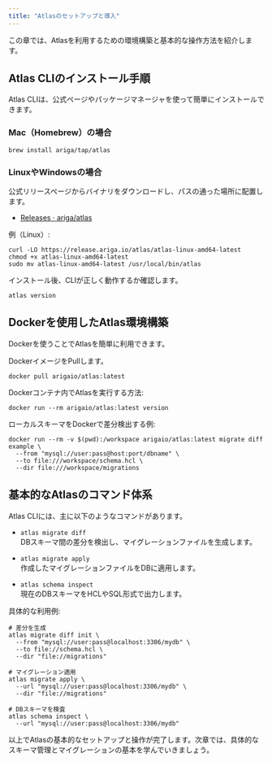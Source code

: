 ```yaml
---
title: "Atlasのセットアップと導入"
---
```


この章では、Atlasを利用するための環境構築と基本的な操作方法を紹介します。

## Atlas CLIのインストール手順

Atlas CLIは、公式ページやパッケージマネージャを使って簡単にインストールできます。

### Mac（Homebrew）の場合

```shell
brew install ariga/tap/atlas
```

### LinuxやWindowsの場合
公式リリースページからバイナリをダウンロードし、パスの通った場所に配置します。

- [Releases · ariga/atlas](https://github.com/ariga/atlas/releases)

例（Linux）:

```shell
curl -LO https://release.ariga.io/atlas/atlas-linux-amd64-latest
chmod +x atlas-linux-amd64-latest
sudo mv atlas-linux-amd64-latest /usr/local/bin/atlas
```

インストール後、CLIが正しく動作するか確認します。

```shell
atlas version
```

## Dockerを使用したAtlas環境構築

Dockerを使うことでAtlasを簡単に利用できます。

DockerイメージをPullします。

```shell
docker pull arigaio/atlas:latest
```

Dockerコンテナ内でAtlasを実行する方法:

```shell
docker run --rm arigaio/atlas:latest version
```

ローカルスキーマをDockerで差分検出する例:

```shell
docker run --rm -v $(pwd):/workspace arigaio/atlas:latest migrate diff example \
  --from "mysql://user:pass@host:port/dbname" \
  --to file:///workspace/schema.hcl \
  --dir file:///workspace/migrations
```

## 基本的なAtlasのコマンド体系

Atlas CLIには、主に以下のようなコマンドがあります。

- `atlas migrate diff`  
  DBスキーマ間の差分を検出し、マイグレーションファイルを生成します。

- `atlas migrate apply`  
  作成したマイグレーションファイルをDBに適用します。

- `atlas schema inspect`  
  現在のDBスキーマをHCLやSQL形式で出力します。

具体的な利用例:

```shell
# 差分を生成
atlas migrate diff init \
  --from "mysql://user:pass@localhost:3306/mydb" \
  --to file://schema.hcl \
  --dir "file://migrations"

# マイグレーション適用
atlas migrate apply \
  --url "mysql://user:pass@localhost:3306/mydb" \
  --dir "file://migrations"

# DBスキーマを検査
atlas schema inspect \
  --url "mysql://user:pass@localhost:3306/mydb"
```

以上でAtlasの基本的なセットアップと操作が完了します。次章では、具体的なスキーマ管理とマイグレーションの基本を学んでいきましょう。
